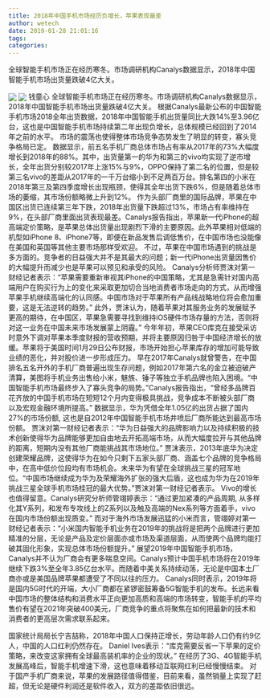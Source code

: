 ```yaml
---
title: 2018年中国手机市场经历负增长，苹果表现最差
author: wetech
date: 2019-01-28 21:01:16
tags: 
categories: 
---
```

全球智能手机市场正在经历寒冬。市场调研机构Canalys数据显示，2018年中国智能手机市场出货量跌破4亿大关。
<!-- more -->
<img align="center" border="0" src="https://imgcdn.yicai.com/uppics/images/2019/01/fa73a646cef663e254ebde45ad9a85b1.jpg" />
<img align="center" border="0" src="https://imgcdn.yicai.com/uppics/images/2019/01/5afca8f4bc267b8cc3f0b9705d196fc2.jpg" />
钱童心
全球智能手机市场正在经历寒冬。市场调研机构Canalys数据显示，2018年中国智能手机市场出货量跌破4亿大关。
根据Canalys最新公布的中国智能手机市场2018全年出货数据，2018年中国智能手机出货量同比大跌14%至3.96亿台，这也是中国智能手机市场持续第二年出现负增长，总体规模已经回到了2014年之前的水平。
市场的震荡也使得整体市场竞争态势发生了明显的转变，寡头竞争格局已定。
数据显示，前五名手机厂商总体市场占有率从2017年的73%大幅度增长到2018年的88%。其中，出货量第一的华为和第三的vivo均实现了逆市增长，全年出货分别较2017年上涨15%与9%，OPPO保持了第二名的位置，但是较第三名vivo的差距从2017年的一千万台缩小到不足两百万台。排名第四的小米在2018年第三及第四季度增长出现瓶颈，使得其全年出货下跌6%，但是随着总体市场的萎缩，其市场份额略微上升到12%。
作为头部厂商里的国际品牌，苹果在中国区出货已连续第三年下跌，2018年出货量下跌超过13%，市场占有率维持在9%，在头部厂商里面出货表现最差。Canalys报告指出，苹果新一代iPhone的超高端定价策略，是苹果总体出货量出现剧烈下滑的主要原因。此外苹果相对低端的机型如iPhone 8、iPhone7等，即便在新品发售后调低售价，在中国市场也没能像在美国和英国等其他主要市场那样受欢迎。
不过，苹果在中国市场遇到的挑战是多方面的。竞争者的日益强大并不是其最大的问题；新一代iPhone出货量因售价的大幅提升而减少也是苹果可以预见和承受的风险。
Canalys分析师贾沫对第一财经记者表示：“苹果需要重新审视其iPhone的中国策略，尤其是急需针对国内高端用户在购买行为上的变化来采取更加切合当地消费者市场走向的方式，从而增强苹果手机继续高端化的认同感。中国市场对于苹果所有产品线战略地位将会愈加重要，这是无法逆转的趋势。”
此外，贾沫认为，随着苹果对其服务业务的发展赋予更高的期待，在中国区，苹果急需要寻找到维持iOS硬件市场存量的方法，否则将对这一业务在中国未来市场发展蒙上阴霾。”
今年年初，苹果CEO库克在接受采访时意外下调对苹果本季度财报的营收预期，并将主要原因归咎于中国经济增长的放缓。苹果将于美国时间1月29日公布财报，市场开始担心苹果库存的增加可能导致业绩的恶化，并对股价进一步形成压力。
早在2017年Canalys就曾警告，在中国排名五名开外的手机厂商普遍出现生存问题，例如2017年第六名的金立被迫破产清算，美图将手机业务出售给小米，魅族、锤子等独立手机品牌也陷入困境。“中国智能手机市场最终步入了寡头竞争的局势。”Canalys报告指出，“曾经多品牌百花齐放的中国手机市场在短短12个月内变得极具挑战，竞争成本不断被头部厂商以及宏观金融环境所提高。”
数据显示，华为凭借全年1.05亿的出货占据了国内27%的市场份额, 这也是自2012年中国智能手机市场井喷后厂商所能达到最高市场份额。
贾沫对第一财经记者表示：“华为日益强大的品牌影响力以及持续积极的技术创新使得华为品牌能够更加自由地去开拓高端市场，从而大幅度拉开与其他品牌的距离，短期内没有其他厂商能挑战其市场地位。”
贾沫表示，2013年底华为决定创建荣耀品牌，这使得华为在如今只剩下五家头部厂商、涵盖七个品牌的竞争格局中，在高中低价位段均有市场机会。未来华为有望在全球挑战三星的冠军地位。“中国市场继续成为华为及荣耀海外扩张的强大后盾，这也成为华为在2019年挑战三星全球手机市场桂冠的最大优势。”贾沫对第一财经记者表示。
Vivo的增长也值得留意。Canalys研究分析师管翊婷表示：“通过更加紧凑的产品周期, 从多样化其Y系列，和发布专攻线上的Z系列以及触及高端的Nex系列等方面着手，vivo在国内市场份额出现质变。”
而对于海外市场发展迅猛的小米而言，管翊婷对第一财经记者表示：“小米国内智能手机业务在2019年的挑战将是把两个品牌进行更加精准的分层，无论是产品及定价层面亦或市场及渠道层面，从而使两个品牌均能打破其固化形象，实现总体市场份额提升。”
展望2019年中国智能手机市场，Canalys并不认为厂商会有更多喘息空间。Canalys预计中国手机市场将在2019年继续下跌3%至全年3.85亿台水平。而随着中美关系持续动荡，无论是中国本土厂商亦或是美国品牌苹果都遭受了不同以往的压力。
Canalys同时表示，2019年将是国内5G时代的开端，大小厂商都在紧锣密鼓筹备5G智能手机的发布。长远来看中国市场的整体结构和消费水平正向更加高质和高端的市场转变，智能手机的平均售价有望在2021年突破400美元，厂商竞争的重点将聚焦在如何把最新的技术和消费者的更高层次需求联系起来。
 
 
国家统计局局长宁吉喆称，2018年中国人口保持正增长，劳动年龄人口仍有约9亿人，中国的人口红利仍然存在。
Daniel Ives表示：“库克需要反省一下苹果的定价策略，来改变这家拥有全球最高装机率的企业的现状。”
在经历了3G、4G智能手机发展高峰后，智能手机增速下滑，这也意味着移动互联网红利已经慢慢结束。
对于国产手机厂商来说，苹果的发展路径值得借鉴，目前来看，虽然销量上实现了赶超，但无论是硬件利润还是软件收入，双方的差距依旧很远。
